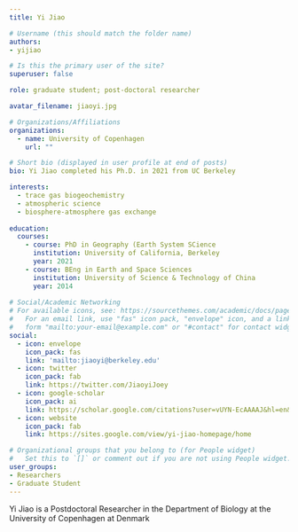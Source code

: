 ```yaml
---
title: Yi Jiao

# Username (this should match the folder name)
authors:
- yijiao

# Is this the primary user of the site?
superuser: false

role: graduate student; post-doctoral researcher

avatar_filename: jiaoyi.jpg

# Organizations/Affiliations
organizations:
  - name: University of Copenhagen
    url: ""

# Short bio (displayed in user profile at end of posts)
bio: Yi Jiao completed his Ph.D. in 2021 from UC Berkeley

interests:
  - trace gas biogeochemistry
  - atmospheric science
  - biosphere-atmosphere gas exchange
  
education:
  courses:
    - course: PhD in Geography (Earth System SCience
      institution: University of California, Berkeley
      year: 2021
    - course: BEng in Earth and Space Sciences
      institution: University of Science & Technology of China
      year: 2014
      
# Social/Academic Networking
# For available icons, see: https://sourcethemes.com/academic/docs/page-builder/#icons
#   For an email link, use "fas" icon pack, "envelope" icon, and a link in the
#   form "mailto:your-email@example.com" or "#contact" for contact widget.
social:
  - icon: envelope
    icon_pack: fas
    link: 'mailto:jiaoyi@berkeley.edu'
  - icon: twitter
    icon_pack: fab
    link: https://twitter.com/JiaoyiJoey
  - icon: google-scholar
    icon_pack: ai
    link: https://scholar.google.com/citations?user=vUYN-EcAAAAJ&hl=en&authuser=1
  - icon: website
    icon_pack: fab
    link: https://sites.google.com/view/yi-jiao-homepage/home

# Organizational groups that you belong to (for People widget)
#   Set this to `[]` or comment out if you are not using People widget.
user_groups:
- Researchers
- Graduate Student
---
```


Yi Jiao is a Postdoctoral Researcher in the Department of Biology at the University of Copenhagen at Denmark
